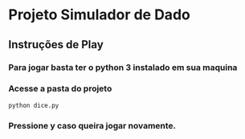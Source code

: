 # Projeto Simulador de Dado

## Instruções de Play

### Para jogar basta ter o python 3 instalado em sua maquina
### Acesse a pasta do projeto
`python dice.py`

### Pressione y caso queira jogar novamente.

